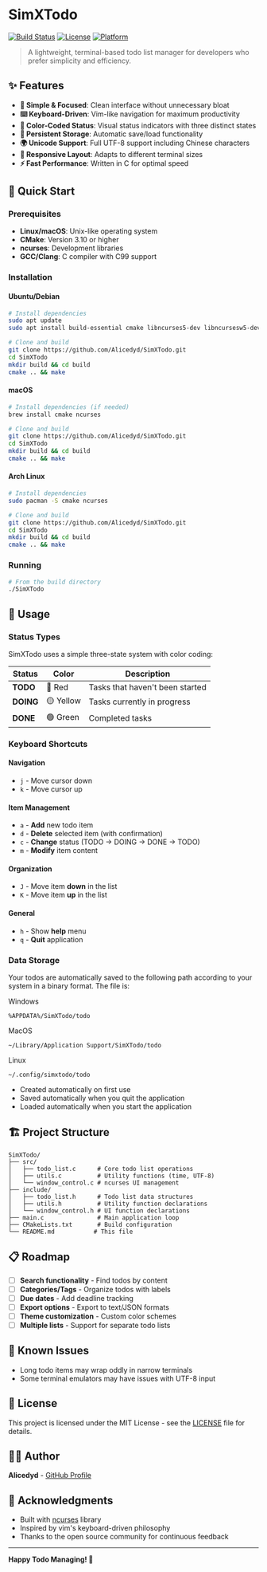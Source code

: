 # SimXTodo

[![Build Status](https://img.shields.io/badge/build-passing-brightgreen)]()
[![License](https://img.shields.io/badge/license-MIT-blue)]()
[![Platform](https://img.shields.io/badge/platform-Linux%20%7C%20macOS-lightgrey)]()

> A lightweight, terminal-based todo list manager for developers who prefer simplicity and efficiency.

## ✨ Features

- **🎯 Simple & Focused**: Clean interface without unnecessary bloat
- **⌨️ Keyboard-Driven**: Vim-like navigation for maximum productivity
- **🌈 Color-Coded Status**: Visual status indicators with three distinct states
- **💾 Persistent Storage**: Automatic save/load functionality
- **🌍 Unicode Support**: Full UTF-8 support including Chinese characters
- **📱 Responsive Layout**: Adapts to different terminal sizes
- **⚡ Fast Performance**: Written in C for optimal speed

## 🚀 Quick Start

### Prerequisites

- **Linux/macOS**: Unix-like operating system
- **CMake**: Version 3.10 or higher
- **ncurses**: Development libraries
- **GCC/Clang**: C compiler with C99 support

### Installation

#### Ubuntu/Debian

```bash
# Install dependencies
sudo apt update
sudo apt install build-essential cmake libncurses5-dev libncursesw5-dev

# Clone and build
git clone https://github.com/Alicedyd/SimXTodo.git
cd SimXTodo
mkdir build && cd build
cmake .. && make
```

#### macOS

```bash
# Install dependencies (if needed)
brew install cmake ncurses

# Clone and build
git clone https://github.com/Alicedyd/SimXTodo.git
cd SimXTodo
mkdir build && cd build
cmake .. && make
```

#### Arch Linux

```bash
# Install dependencies
sudo pacman -S cmake ncurses

# Clone and build
git clone https://github.com/Alicedyd/SimXTodo.git
cd SimXTodo
mkdir build && cd build
cmake .. && make
```

### Running

```bash
# From the build directory
./SimXTodo
```

## 📖 Usage

### Status Types

SimXTodo uses a simple three-state system with color coding:

| Status | Color | Description |
|--------|-------|-------------|
| **TODO** | 🔴 Red | Tasks that haven't been started |
| **DOING** | 🟡 Yellow | Tasks currently in progress |
| **DONE** | 🟢 Green | Completed tasks |

### Keyboard Shortcuts

#### Navigation

- `j` - Move cursor down
- `k` - Move cursor up

#### Item Management

- `a` - **Add** new todo item
- `d` - **Delete** selected item (with confirmation)
- `c` - **Change** status (TODO → DOING → DONE → TODO)
- `m` - **Modify** item content

#### Organization

- `J` - Move item **down** in the list
- `K` - Move item **up** in the list

#### General

- `h` - Show **help** menu
- `q` - **Quit** application

### Data Storage

Your todos are automatically saved to the following path according to your system in a binary format. The file is:

Windows

```
%APPDATA%/SimXTodo/todo
```

MacOS

```
~/Library/Application Support/SimXTodo/todo
```

Linux

```
~/.config/simxtodo/todo
```

- Created automatically on first use
- Saved automatically when you quit the application
- Loaded automatically when you start the application

## 🏗️ Project Structure

```
SimXTodo/
├── src/
│   ├── todo_list.c      # Core todo list operations
│   ├── utils.c          # Utility functions (time, UTF-8)
│   └── window_control.c # ncurses UI management
├── include/
│   ├── todo_list.h      # Todo list data structures
│   ├── utils.h          # Utility function declarations
│   └── window_control.h # UI function declarations
├── main.c               # Main application loop
├── CMakeLists.txt       # Build configuration
└── README.md           # This file
```

## 📋 Roadmap

- [ ] **Search functionality** - Find todos by content
- [ ] **Categories/Tags** - Organize todos with labels
- [ ] **Due dates** - Add deadline tracking
- [ ] **Export options** - Export to text/JSON formats
- [ ] **Theme customization** - Custom color schemes
- [ ] **Multiple lists** - Support for separate todo lists

## 🐛 Known Issues

- Long todo items may wrap oddly in narrow terminals
- Some terminal emulators may have issues with UTF-8 input

## 📄 License

This project is licensed under the MIT License - see the [LICENSE](LICENSE) file for details.

## 👨‍💻 Author

**Alicedyd** - [GitHub Profile](https://github.com/Alicedyd)

## 🙏 Acknowledgments

- Built with [ncurses](https://invisible-island.net/ncurses/) library
- Inspired by vim's keyboard-driven philosophy
- Thanks to the open source community for continuous feedback

---

**Happy Todo Managing! 📝**
